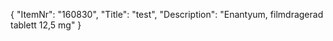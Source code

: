 {
  "ItemNr": "160830",
  "Title": "test",
  "Description": "Enantyum, filmdragerad tablett 12,5 mg"
}